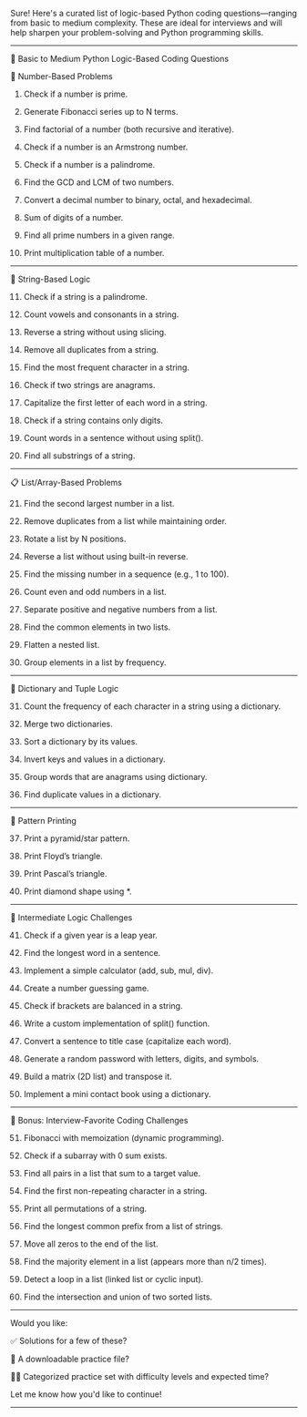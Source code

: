 Sure! Here's a curated list of logic-based Python coding questions—ranging from basic to medium complexity. These are ideal for interviews and will help sharpen your problem-solving and Python programming skills.


---

🧠 Basic to Medium Python Logic-Based Coding Questions

🔢 Number-Based Problems

1. Check if a number is prime.


2. Generate Fibonacci series up to N terms.


3. Find factorial of a number (both recursive and iterative).


4. Check if a number is an Armstrong number.


5. Check if a number is a palindrome.


6. Find the GCD and LCM of two numbers.


7. Convert a decimal number to binary, octal, and hexadecimal.


8. Sum of digits of a number.


9. Find all prime numbers in a given range.


10. Print multiplication table of a number.




---

📜 String-Based Logic

11. Check if a string is a palindrome.


12. Count vowels and consonants in a string.


13. Reverse a string without using slicing.


14. Remove all duplicates from a string.


15. Find the most frequent character in a string.


16. Check if two strings are anagrams.


17. Capitalize the first letter of each word in a string.


18. Check if a string contains only digits.


19. Count words in a sentence without using split().


20. Find all substrings of a string.




---

📋 List/Array-Based Problems

21. Find the second largest number in a list.


22. Remove duplicates from a list while maintaining order.


23. Rotate a list by N positions.


24. Reverse a list without using built-in reverse.


25. Find the missing number in a sequence (e.g., 1 to 100).


26. Count even and odd numbers in a list.


27. Separate positive and negative numbers from a list.


28. Find the common elements in two lists.


29. Flatten a nested list.


30. Group elements in a list by frequency.




---

🔣 Dictionary and Tuple Logic

31. Count the frequency of each character in a string using a dictionary.


32. Merge two dictionaries.


33. Sort a dictionary by its values.


34. Invert keys and values in a dictionary.


35. Group words that are anagrams using dictionary.


36. Find duplicate values in a dictionary.




---

🔄 Pattern Printing

37. Print a pyramid/star pattern.


38. Print Floyd’s triangle.


39. Print Pascal’s triangle.


40. Print diamond shape using *.




---

🧠 Intermediate Logic Challenges

41. Check if a given year is a leap year.


42. Find the longest word in a sentence.


43. Implement a simple calculator (add, sub, mul, div).


44. Create a number guessing game.


45. Check if brackets are balanced in a string.


46. Write a custom implementation of split() function.


47. Convert a sentence to title case (capitalize each word).


48. Generate a random password with letters, digits, and symbols.


49. Build a matrix (2D list) and transpose it.


50. Implement a mini contact book using a dictionary.




---

🚀 Bonus: Interview-Favorite Coding Challenges

51. Fibonacci with memoization (dynamic programming).


52. Check if a subarray with 0 sum exists.


53. Find all pairs in a list that sum to a target value.


54. Find the first non-repeating character in a string.


55. Print all permutations of a string.


56. Find the longest common prefix from a list of strings.


57. Move all zeros to the end of the list.


58. Find the majority element in a list (appears more than n/2 times).


59. Detect a loop in a list (linked list or cyclic input).


60. Find the intersection and union of two sorted lists.




---

Would you like:

✅ Solutions for a few of these?

📁 A downloadable practice file?

👨‍🏫 Categorized practice set with difficulty levels and expected time?


Let me know how you'd like to continue!

_________________________________________


